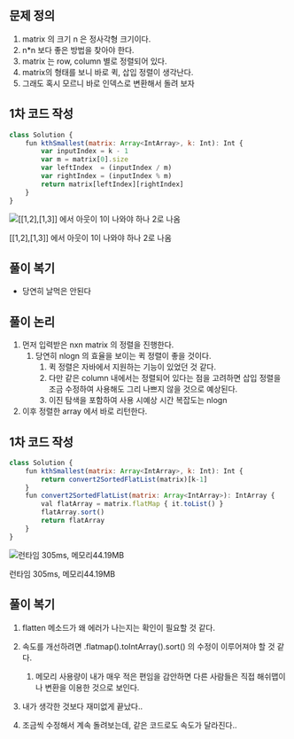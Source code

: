 ## 문제 정의

1. matrix 의 크기 n 은 정사각형 크기이다.
2. n*n 보다 좋은 방법을 찾아야 한다.
3. matrix 는 row, column 별로 정렬되어 있다.
4. matrix의 형태를 보니 바로 퀵, 삽입 정렬이 생각난다.
5. 그래도 혹시 모르니 바로 인덱스로 변환해서 돌려 보자

## 1차 코드 작성

```jsx
class Solution {
    fun kthSmallest(matrix: Array<IntArray>, k: Int): Int {
        var inputIndex = k - 1
        var m = matrix[0].size
        var leftIndex  = (inputIndex / m)
        var rightIndex = (inputIndex % m)
        return matrix[leftIndex][rightIndex]
    }
}
```

![[[1,2],[1,3]] 에서 아웃이 1이 나와야 하나 2로 나옴](https://prod-files-secure.s3.us-west-2.amazonaws.com/213ef69f-0d1e-4d21-9468-12fe04ca65b6/a1424044-855b-44e9-b924-b2a0004135ed/Untitled.png)

[[1,2],[1,3]] 에서 아웃이 1이 나와야 하나 2로 나옴

## 풀이 복기

- 당연히 날먹은 안된다

## 풀이 논리

1. 먼저 입력받은 nxn matrix 의 정렬을 진행한다.
    1. 당연히 nlogn 의 효율을 보이는 퀵 정렬이 좋을 것이다.
        1. 퀵 정렬은 자바에서 지원하는 기능이 있었던 것 같다.
        2. 다만 같은 column 내에서는 정렬되어 있다는 점을 고려하면 삽입 정렬을 조금 수정하여 사용해도 그리 나쁘지 않을 것으로 예상된다.
        3. 이진 탐색을 포함하여 사용 시예상 시간 복잡도는 nlogn
2. 이후 정렬한 array 에서 바로 리턴한다.

## 1차 코드 작성

```jsx
class Solution {
    fun kthSmallest(matrix: Array<IntArray>, k: Int): Int {
        return convert2SortedFlatList(matrix)[k-1]
    }
    fun convert2SortedFlatList(matrix: Array<IntArray>): IntArray {
        val flatArray = matrix.flatMap { it.toList() }
        flatArray.sort()
        return flatArray
    }
}
```

![런타임 305ms, 메모리44.19MB](https://prod-files-secure.s3.us-west-2.amazonaws.com/213ef69f-0d1e-4d21-9468-12fe04ca65b6/9b717d7a-e83b-4143-a08a-45f21555e6c7/Untitled.png)

런타임 305ms, 메모리44.19MB

## 풀이 복기

1. flatten 메소드가 왜 에러가 나는지는 확인이 필요할 것 같다.
2. 속도를 개선하려면 .flatmap().toIntArray().sort() 의 수정이 이루어져야 할 것 같다.
    1. 메모리 사용량이 내가 매우 적은 편임을 감안하면 다른 사람들은 직접 해쉬맵이나 변환을 이용한 것으로 보인다.
3. 내가 생각한 것보다 재미없게 끝났다..

4. 조금씩 수정해서 계속 돌려보는데, 같은 코드로도 속도가 달라진다..
